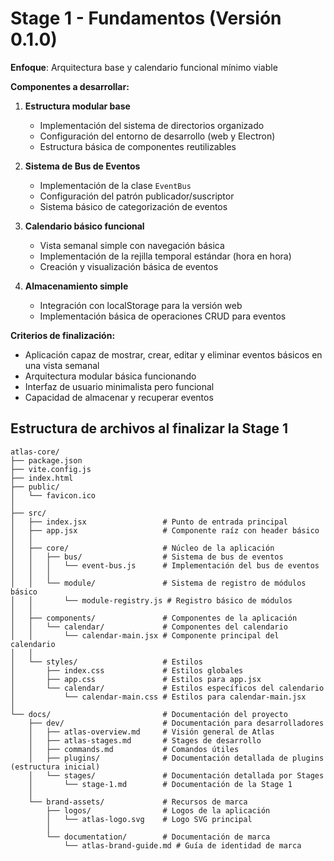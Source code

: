 # Stage 1 - Fundamentos (Versión 0.1.0)

**Enfoque**: Arquitectura base y calendario funcional mínimo viable

**Componentes a desarrollar:**
1. **Estructura modular base**
   - Implementación del sistema de directorios organizado
   - Configuración del entorno de desarrollo (web y Electron)
   - Estructura básica de componentes reutilizables

2. **Sistema de Bus de Eventos**
   - Implementación de la clase `EventBus`
   - Configuración del patrón publicador/suscriptor
   - Sistema básico de categorización de eventos

3. **Calendario básico funcional**
   - Vista semanal simple con navegación básica
   - Implementación de la rejilla temporal estándar (hora en hora)
   - Creación y visualización básica de eventos

4. **Almacenamiento simple**
   - Integración con localStorage para la versión web
   - Implementación básica de operaciones CRUD para eventos

**Criterios de finalización:**
- Aplicación capaz de mostrar, crear, editar y eliminar eventos básicos en una vista semanal
- Arquitectura modular básica funcionando
- Interfaz de usuario minimalista pero funcional
- Capacidad de almacenar y recuperar eventos

## Estructura de archivos al finalizar la Stage 1

```
atlas-core/
├── package.json
├── vite.config.js
├── index.html
├── public/
│   └── favicon.ico
│
├── src/
│   ├── index.jsx                 # Punto de entrada principal
│   ├── app.jsx                   # Componente raíz con header básico
│   │
│   ├── core/                     # Núcleo de la aplicación
│   │   ├── bus/                  # Sistema de bus de eventos
│   │   │   └── event-bus.js      # Implementación del bus de eventos
│   │   │
│   │   └── module/               # Sistema de registro de módulos básico
│   │       └── module-registry.js # Registro básico de módulos
│   │
│   ├── components/               # Componentes de la aplicación
│   │   └── calendar/             # Componentes del calendario
│   │       └── calendar-main.jsx # Componente principal del calendario
│   │
│   └── styles/                   # Estilos
│       ├── index.css             # Estilos globales
│       ├── app.css               # Estilos para app.jsx
│       └── calendar/             # Estilos específicos del calendario
│           └── calendar-main.css # Estilos para calendar-main.jsx
│
└── docs/                         # Documentación del proyecto
    ├── dev/                      # Documentación para desarrolladores
    │   ├── atlas-overview.md     # Visión general de Atlas
    │   ├── atlas-stages.md       # Stages de desarrollo
    │   ├── commands.md           # Comandos útiles
    │   ├── plugins/              # Documentación detallada de plugins (estructura inicial)
    │   └── stages/               # Documentación detallada por Stages
    │       └── stage-1.md        # Documentación de la Stage 1
    │
    └── brand-assets/             # Recursos de marca
        ├── logos/                # Logos de la aplicación
        │   └── atlas-logo.svg    # Logo SVG principal
        │
        └── documentation/        # Documentación de marca
            └── atlas-brand-guide.md # Guía de identidad de marca
```
